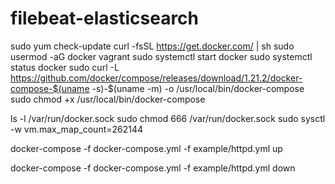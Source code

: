 # filebeat-elasticsearch

sudo yum check-update
curl -fsSL https://get.docker.com/ | sh
sudo usermod -aG docker vagrant
sudo systemctl start docker
sudo systemctl status docker
sudo curl -L https://github.com/docker/compose/releases/download/1.21.2/docker-compose-$(uname -s)-$(uname -m) -o /usr/local/bin/docker-compose
sudo chmod +x /usr/local/bin/docker-compose

ls -l /var/run/docker.sock
sudo chmod 666 /var/run/docker.sock
sudo sysctl -w vm.max_map_count=262144


docker-compose -f docker-compose.yml -f example/httpd.yml up

docker-compose -f docker-compose.yml -f example/httpd.yml down
